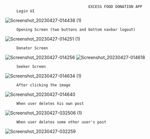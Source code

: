                                          EXCESS FOOD DONATION APP
         Login UI
![Screenshot_20230427-014438 (1)](https://user-images.githubusercontent.com/109758129/234718216-3fa0eba7-ba8c-4b44-b6c0-5b4bc16c1f6d.jpg)

         Opening Screen (two buttons and bottom navbar logout)
![Screenshot_20230427-014251 (1)](https://user-images.githubusercontent.com/109758129/234718143-6b1ebcf5-81e5-416b-b2e3-3c6ebf2d6d9e.jpg)

         Donator Screen
![Screenshot_20230427-014256](https://user-images.githubusercontent.com/109758129/234718036-bc9403e0-b653-492a-ac89-8e97502fcc6a.jpg)
![Screenshot_20230427-014618](https://user-images.githubusercontent.com/109758129/234718045-0ab54e12-0a5a-4f6b-9a16-a89ce112788b.jpg)


         Seeker Screen
![Screenshot_20230427-014634 (1)](https://user-images.githubusercontent.com/109758129/234717861-ad63545b-3ec7-48ab-8e8f-3c5f263cb182.jpg)

         After clicking the image
![Screenshot_20230427-014640](https://user-images.githubusercontent.com/109758129/234717625-ebf3ebeb-1d08-4b01-93e3-d5a54246235b.jpg)


         When user deletes his own post
![Screenshot_20230427-032506 (1)](https://user-images.githubusercontent.com/109758129/234717443-bbf5b769-0ab6-4a88-8438-6eeaa6f48e59.jpg)

         When user deletes some other user's post
![Screenshot_20230427-032259](https://user-images.githubusercontent.com/109758129/234717337-1701859e-01d8-4ba8-8d0d-e699d62aec38.jpg)
